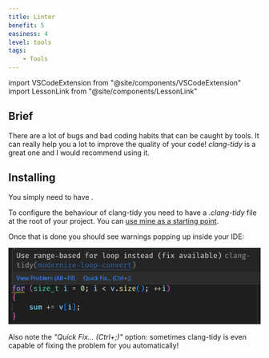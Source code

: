 ```yaml
---
title: Linter
benefit: 5
easiness: 4
level: tools
tags:
    - Tools
---
```

import VSCodeExtension from "@site/components/VSCodeExtension"
import LessonLink from "@site/components/LessonLink"

## Brief

There are a lot of bugs and bad coding habits that can be caught by tools. It can really help you a lot to improve the quality of your code! *clang-tidy* is a great one and I would recommend using it.

## Installing

You simply need to have <LessonLink slug="clangd" text="clangd set up"/>.

To configure the behaviour of clang-tidy you need to have a *.clang-tidy* file at the root of your project. You can [use mine as a starting point](https://github.com/CoolLibs/tooling/blob/main/.clang-tidy).

Once that is done you should see warnings popping up inside your IDE:

![clang-tidy](img/clang-tidy.png)

Also note the *"Quick Fix... (Ctrl+;)"* option: sometimes clang-tidy is even capable of fixing the problem for you automatically!
